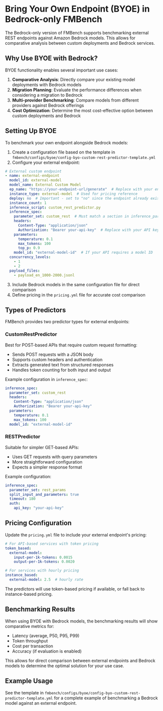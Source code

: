 # Bring Your Own Endpoint (BYOE) in Bedrock-only FMBench

The Bedrock-only version of FMBench supports benchmarking external REST endpoints against Amazon Bedrock models. This allows for comparative analysis between custom deployments and Bedrock services.

## Why Use BYOE with Bedrock?

BYOE functionality enables several important use cases:

1. **Comparative Analysis**: Directly compare your existing model deployments with Bedrock models
2. **Migration Planning**: Evaluate the performance differences when considering a migration to Bedrock
3. **Multi-provider Benchmarking**: Compare models from different providers against Bedrock offerings
4. **Cost Optimization**: Determine the most cost-effective option between custom deployments and Bedrock

## Setting Up BYOE

To benchmark your own endpoint alongside Bedrock models:

1. Create a configuration file based on the template in `fmbench/configs/byoe/config-byo-custom-rest-predictor-template.yml`
2. Configure your external endpoint:

```yaml
# External custom endpoint
- name: external-endpoint
  model_id: external-model
  model_name: External Custom Model
  ep_name: "https://your-endpoint-url/generate"  # Replace with your endpoint URL
  instance_type: external-model  # Used for pricing reference
  deploy: no  # Important - set to "no" since the endpoint already exists
  instance_count: 1
  inference_script: custom_rest_predictor.py
  inference_spec:
    parameter_set: custom_rest  # Must match a section in inference_parameters
    headers:
      Content-Type: "application/json"
      Authorization: "Bearer your-api-key"  # Replace with your API key
    parameters:
      temperature: 0.1
      max_tokens: 100
      top_p: 0.9
    model_id: "external-model-id"  # If your API requires a model ID
  concurrency_levels:
    - 1
    - 2
  payload_files:
    - payload_en_1000-2000.jsonl
```

3. Include Bedrock models in the same configuration file for direct comparison
4. Define pricing in the `pricing.yml` file for accurate cost comparison

## Types of Predictors

FMBench provides two predictor types for external endpoints:

### CustomRestPredictor

Best for POST-based APIs that require custom request formatting:

- Sends POST requests with a JSON body
- Supports custom headers and authentication
- Extracts generated text from structured responses
- Handles token counting for both input and output

Example configuration in `inference_spec`:

```yaml
inference_spec:
  parameter_set: custom_rest
  headers:
    Content-Type: "application/json"
    Authorization: "Bearer your-api-key"
  parameters:
    temperature: 0.1
    max_tokens: 100
  model_id: "external-model-id"
```

### RESTPredictor

Suitable for simpler GET-based APIs:

- Uses GET requests with query parameters
- More straightforward configuration
- Expects a simpler response format

Example configuration:

```yaml
inference_spec:
  parameter_set: rest_params
  split_input_and_parameters: true
  timeout: 180
  auth:
    api_key: "your-api-key"
```

## Pricing Configuration

Update the `pricing.yml` file to include your external endpoint's pricing:

```yaml
# For API-based services with token pricing
token_based:
  external-model:
    input-per-1k-tokens: 0.0015
    output-per-1k-tokens: 0.0020

# For services with hourly pricing
instance_based:
  external-model: 2.5  # hourly rate
```

The predictors will use token-based pricing if available, or fall back to instance-based pricing.

## Benchmarking Results

When using BYOE with Bedrock models, the benchmarking results will show comparative metrics for:

- Latency (average, P50, P95, P99)
- Token throughput
- Cost per transaction
- Accuracy (if evaluation is enabled)

This allows for direct comparison between external endpoints and Bedrock models to determine the optimal solution for your use case.

## Example Usage

See the template in `fmbench/configs/byoe/config-byo-custom-rest-predictor-template.yml` for a complete example of benchmarking a Bedrock model against an external endpoint.